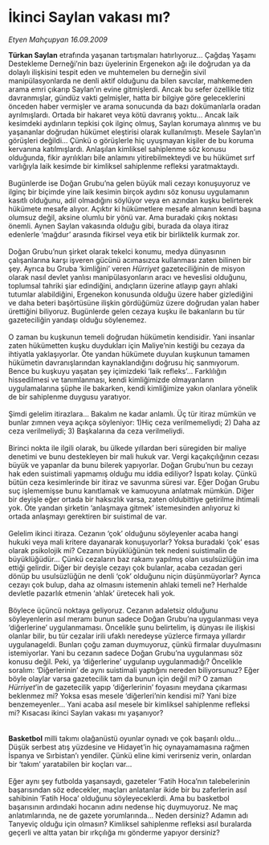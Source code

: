 # İkinci Saylan vakası mı?

*Etyen Mahçupyan 16.09.2009*

<div class="taraf_structure_2col_1zq">
<div class="margen_n">



 <p><b>Türkan Saylan</b> etrafında yaşanan tartışmaları hatırlıyoruz... Çağdaş Yaşamı Destekleme Derneği’nin bazı üyelerinin Ergenekon ağı ile doğrudan ya da dolaylı ilişkisini tespit eden ve muhtemelen bu derneğin sivil manipülasyonlarda ne denli aktif olduğunu da bilen savcılar, mahkemeden arama emri çıkarıp Saylan’ın evine gitmişlerdi. Ancak bu sefer özellikle titiz davranmışlar, gündüz vakti gelmişler, hatta bir bilgiye göre geleceklerini önceden haber vermişler ve arama sonucunda da bazı dokümanlarla oradan ayrılmışlardı. Ortada bir hakaret veya kötü davranış yoktu... Ancak laik kesimdeki aydınların tepkisi çok ilginç olmuş, Saylan korumaya alınmış ve bu yaşananlar doğrudan hükümet eleştirisi olarak kullanılmıştı. Mesele Saylan’ın görüşleri değildi... Çünkü o görüşlerle hiç uyuşmayan kişiler de bu koruma kervanına katılmışlardı. Anlaşılan kimliksel sahiplenme söz konusu olduğunda, fikir ayrılıkları bile anlamını yitirebilmekteydi ve bu hükümet sırf varlığıyla laik kesimde bir kimliksel sahiplenme refleksi yaratmaktaydı. <br/><br/>Bugünlerde ise Doğan Grubu’na gelen büyük mali cezayı konuşuyoruz ve ilginç bir biçimde yine laik kesimin birçok aydını söz konusu uygulamanın kasıtlı olduğunu, adil olmadığını söylüyor veya en azından kuşku belirterek hükümete mesafe alıyor. Açıktır ki hükümetlere mesafe almanın kendi başına olumsuz değil, aksine olumlu bir yönü var. Ama buradaki çıkış noktası önemli. Aynen Saylan vakasında olduğu gibi, burada da olaya itiraz edenlerle ‘mağdur’ arasında fikirsel veya etik bir birliktelik kurmak zor. <br/><br/>Doğan Grubu’nun şirket olarak tekelci konumu, medya dünyasının çalışanlarına karşı işveren gücünü acımasızca kullanması zaten bilinen bir şey. Ayrıca bu Gruba ‘kimliğini’ veren <i>Hürriyet</i> gazeteciliğinin de misyon olarak nasıl devlet yanlısı manipülasyonların aracı ve heveslisi olduğunu, toplumsal tahriki şiar edindiğini, andıçların üzerine atlayıp gayrı ahlaki tutumlar alabildiğini, Ergenekon konusunda olduğu üzere haber gizlediğini ve daha beteri başörtüsüne ilişkin gördüğümüz üzere doğrudan yalan haber ürettiğini biliyoruz. Bugünlerde gelen cezaya kuşku ile bakanların bu tür gazeteciliğin yandaşı olduğu söylenemez. <br/><br/>O zaman bu kuşkunun temeli doğrudan hükümetin kendisidir. Yani insanlar zaten hükümetten kuşku duydukları için Maliye’nin kestiği bu cezaya da ihtiyatla yaklaşıyorlar. Öte yandan hükümete duyulan kuşkunun tamamen hükümetin davranışlarından kaynaklandığını doğrusu hiç sanmıyorum. Bence bu kuşkuyu yaşatan şey içimizdeki ‘laik refleks’... Farklılığın hissedilmesi ve tanımlanması, kendi kimliğimizde olmayanların uygulamalarına şüphe ile bakarken, kendi kimliğimize yakın olanlara yönelik de bir sahiplenme duygusu yaratıyor. <br/><br/>Şimdi gelelim itirazlara... Bakalım ne kadar anlamlı. Üç tür itiraz mümkün ve bunlar zımnen veya açıkça söyleniyor: 1)Hiç ceza verilmemeliydi; 2) Daha az ceza verilmeliydi; 3) Başkalarına da ceza verilmeliydi. <br/><br/>Birinci nokta ile ilgili olarak, bu ülkede yıllardan beri süregiden bir maliye denetimi ve bunu destekleyen bir mali hukuk var. Vergi kaçakçılığının cezası büyük ve yapanlar da bunu bilerek yapıyorlar. Doğan Grubu’nun bu cezayı hak eden suistimali yapmamış olduğu mu iddia ediliyor? İspatı kolay. Çünkü bütün ceza kesimlerinde bir itiraz ve savunma süresi var. Eğer Doğan Grubu suç işlememişse bunu kanıtlamak ve kamuoyuna anlatmak mümkün. Diğer bir deyişle eğer ortada bir haksızlık varsa, zaten oldubittiye getirilme ihtimali yok. Öte yandan şirketin ‘anlaşmaya gitmek’ istemesinden anlıyoruz ki ortada anlaşmayı gerektiren bir suistimal de var. <br/><br/>Gelelim ikinci itiraza. Cezanın ‘çok’ olduğunu söyleyenler acaba hangi hukuki veya mali kritere dayanarak konuşuyorlar? Yoksa buradaki ‘çok’ esas olarak psikolojik mi? Cezanın büyüklüğünün tek nedeni suistimalin de büyüklüğüdür... Çünkü cezaların baz rakamı yapılmış olan usulsüzlüğün ima ettiği gelirdir. Diğer bir deyişle cezayı çok bulanlar, acaba cezadan geri dönüp bu usulsüzlüğün ne denli ‘çok’ olduğunu niçin düşünmüyorlar? Ayrıca cezayı çok bulup, daha az olmasını istemenin ahlaki temeli ne? Herhalde devletle pazarlık etmenin ‘ahlak’ üretecek hali yok. <br/><br/>Böylece üçüncü noktaya geliyoruz. Cezanın adaletsiz olduğunu söyleyenlerin asıl meramı bunun sadece Doğan Grubu’na uygulanması veya ‘diğerlerine’ uygulanmaması. Öncelikle şunu belirtelim, iş dünyası ile ilişkisi olanlar bilir, bu tür cezalar irili ufaklı neredeyse yüzlerce firmaya yıllardır uygulanageldi. Bunları çoğu zaman duymuyoruz, çünkü firmalar duyulmasını istemiyorlar. Yani bu cezanın sadece Doğan Grubu’na uygulanması söz konusu değil. Peki, ya ‘diğerlerine’ uygulanıp uygulanmadığı? Öncelikle soralım: ‘Diğerlerinin’ de aynı suistimali yaptığını nereden biliyorsunuz? Eğer böyle olaylar varsa gazetecilik tam da bunun için değil mi? O zaman <i>Hürriyet</i>’in de gazetecilik yapıp ‘diğerlerinin’ foyasını meydana çıkarması beklenmez mi? Yoksa esas mesele ‘diğerleri’nin kendisi mi? Yani bize benzemeyenler... Yani acaba asıl mesele bir kimliksel sahiplenme refleksi mi? Kısacası ikinci Saylan vakası mı yaşanıyor?<b> <br/><br/><br/>Basketbol</b> milli takımı olağanüstü oyunlar oynadı ve çok başarılı oldu... Düşük serbest atış yüzdesine ve Hidayet’in hiç oynayamamasına rağmen İspanya ve Sırbistan’ı yendiler. Çünkü eline kimi verirseniz verin, onlardan bir ‘takım’ yaratabilen bir koçları var... <br/><br/>Eğer aynı şey futbolda yaşansaydı, gazeteler ‘Fatih Hoca’nın talebelerinin başarısından söz edecekler, maçları anlatanlar ikide bir bu zaferlerin asıl sahibinin ‘Fatih Hoca’ olduğunu söyleyeceklerdi. Ama bu basketbol başarısının ardındaki hocanın adını nedense hiç duymuyoruz. Ne maç anlatımlarında, ne de gazete yorumlarında... Neden dersiniz? Adamın adı Tanyeviç olduğu için olmasın? Kimliksel sahiplenme refleksi asıl buralarda geçerli ve altta yatan bir ırkçılığa mı gönderme yapıyor dersiniz?</p>
<br/>
<br/>
<br/>



<br/>


<div id="taraf_not">
</div>

</div>


</div>
